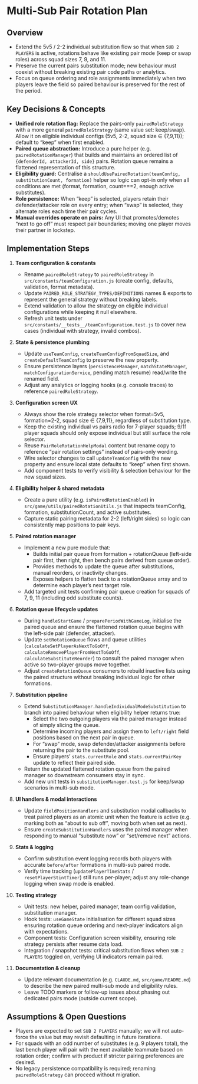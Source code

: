 Multi-Sub Pair Rotation Plan
============================

Overview
--------
- Extend the 5v5 / 2-2 individual substitution flow so that when `SUB 2 PLAYERS` is active, rotations behave like existing pair mode (keep or swap roles) across squad sizes 7, 9, and 11.
- Preserve the current pairs substitution mode; new behaviour must coexist without breaking existing pair code paths or analytics.
- Focus on queue ordering and role assignments immediately when two players leave the field so paired behaviour is preserved for the rest of the period.

Key Decisions & Concepts
------------------------
- **Unified role rotation flag:** Replace the pairs-only `pairedRoleStrategy` with a more general `pairedRoleStrategy` (same value set: keep/swap). Allow it on eligible individual configs (5v5, 2-2, squad size ∈ {7,9,11}); default to “keep” when first enabled.
- **Paired queue abstraction:** Introduce a pure helper (e.g. `pairedRotationManager`) that builds and maintains an ordered list of `{defenderId, attackerId, side}` pairs. Rotation queue remains a flattened representation of this structure.
- **Eligibility guard:** Centralise a `shouldUsePairedRotation(teamConfig, substitutionCount, formation)` helper so logic can opt-in only when all conditions are met (format, formation, count===2, enough active substitutes).
- **Role persistence:** When “keep” is selected, players retain their defender/attacker role on every entry; when “swap” is selected, they alternate roles each time their pair cycles.
- **Manual overrides operate on pairs:** Any UI that promotes/demotes “next to go off” must respect pair boundaries; moving one player moves their partner in lockstep.

Implementation Steps
--------------------
1. **Team configuration & constants**
   - Rename `pairedRoleStrategy` to `pairedRoleStrategy` in `src/constants/teamConfiguration.js` (create config, defaults, validation, format metadata).
   - Update `PAIRED_ROLE_STRATEGY_TYPES/DEFINITIONS` names & exports to represent the general strategy without breaking labels.
   - Extend validation to allow the strategy on eligible individual configurations while keeping it null elsewhere.
   - Refresh unit tests under `src/constants/__tests__/teamConfiguration.test.js` to cover new cases (individual with strategy, invalid combos).

2. **State & persistence plumbing**
   - Update `useTeamConfig`, `createTeamConfigFromSquadSize`, and `createDefaultTeamConfig` to preserve the new property.
   - Ensure persistence layers (`persistenceManager`, `matchStateManager`, `matchConfigurationService`, pending match resume) read/write the renamed field.
   - Adjust any analytics or logging hooks (e.g. console traces) to reference `pairedRoleStrategy`.

3. **Configuration screen UX**
   - Always show the role strategy selector when format=5v5, formation=2-2, squad size ∈ {7,9,11}, regardless of substitution type.
   - Keep the existing individual vs pairs radio for 7-player squads; 9/11 player squads should only expose individual but still surface the role selector.
   - Reuse `PairRoleRotationHelpModal` content but rename copy to reference “pair rotation settings” instead of pairs-only wording.
   - Wire selector changes to call `updateTeamConfig` with the new property and ensure local state defaults to “keep” when first shown.
   - Add component tests to verify visibility & selection behaviour for the new squad sizes.

4. **Eligibility helper & shared metadata**
   - Create a pure utility (e.g. `isPairedRotationEnabled`) in `src/game/utils/pairedRotationUtils.js` that inspects teamConfig, formation, substitutionCount, and active substitutes.
   - Capture static pairing metadata for 2-2 (left/right sides) so logic can consistently map positions to pair keys.

5. **Paired rotation manager**
   - Implement a new pure module that:
     * Builds initial pair queue from formation + rotationQueue (left-side pair first, then right, then bench pairs derived from queue order).
     * Provides methods to update the queue after substitutions, manual reorders, or inactivity changes.
     * Exposes helpers to flatten back to a rotationQueue array and to determine each player’s next target role.
   - Add targeted unit tests confirming pair queue creation for squads of 7, 9, 11 (including odd substitute counts).

6. **Rotation queue lifecycle updates**
   - During `handleStartGame` / `preparePeriodWithGameLog`, initialise the paired queue and ensure the flattened rotation queue begins with the left-side pair (defender, attacker).
   - Update `setRotationQueue` flows and queue utilities (`calculateSetPlayerAsNextToGoOff`, `calculateRemovePlayerFromNextToGoOff`, `calculateSubstituteReorder`) to consult the paired manager when active so two-player groups move together.
   - Adjust `createRotationQueue` consumers to rebuild inactive lists using the paired structure without breaking individual logic for other formations.

7. **Substitution pipeline**
   - Extend `SubstitutionManager.handleIndividualModeSubstitution` to branch into paired behaviour when eligibility helper returns true:
     * Select the two outgoing players via the paired manager instead of simply slicing the queue.
     * Determine incoming players and assign them to `left/right` field positions based on the next pair in queue.
     * For “swap” mode, swap defender/attacker assignments before returning the pair to the substitute pool.
     * Ensure players’ `stats.currentRole` and `stats.currentPairKey` update to reflect their paired side.
   - Return the updated flattened rotation queue from the paired manager so downstream consumers stay in sync.
   - Add new unit tests in `substitutionManager.test.js` for keep/swap scenarios in multi-sub mode.

8. **UI handlers & modal interactions**
   - Update `fieldPositionHandlers` and substitution modal callbacks to treat paired players as an atomic unit when the feature is active (e.g. marking both as “about to sub off”, moving both when set as next).
   - Ensure `createSubstitutionHandlers` uses the paired manager when responding to manual “substitute now” or “set/remove next” actions.

9. **Stats & logging**
   - Confirm substitution event logging records both players with accurate `before/after` formations in multi-sub paired mode.
   - Verify time tracking (`updatePlayerTimeStats` / `resetPlayerStintTimer`) still runs per-player; adjust any role-change logging when swap mode is enabled.

10. **Testing strategy**
    - Unit tests: new helper, paired manager, team config validation, substitution manager.
    - Hook tests: `useGameState` initialisation for different squad sizes ensuring rotation queue ordering and next-player indicators align with expectations.
    - Component tests: Configuration screen visibility, ensuring role strategy persists after resume data load.
    - Integration / snapshot tests: critical substitution flows when `SUB 2 PLAYERS` toggled on, verifying UI indicators remain paired.

11. **Documentation & cleanup**
    - Update relevant documentation (e.g. `CLAUDE.md`, `src/game/README.md`) to describe the new paired multi-sub mode and eligibility rules.
    - Leave TODO markers or follow-up issues about phasing out dedicated pairs mode (outside current scope).

Assumptions & Open Questions
----------------------------
- Players are expected to set `SUB 2 PLAYERS` manually; we will not auto-force the value but may revisit defaulting in future iterations.
- For squads with an odd number of substitutes (e.g. 9 players total), the last bench player will pair with the next available teammate based on rotation order; confirm with product if stricter pairing preferences are desired.
- No legacy persistence compatibility is required; renaming `pairedRoleStrategy` can proceed without migration.
